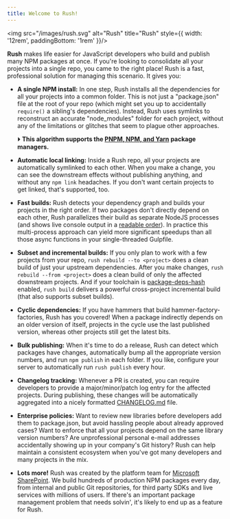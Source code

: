 ```yaml
---
title: Welcome to Rush!
---
```


<img src="/images/rush.svg" alt="Rush" title="Rush" style={{ width: '12rem', paddingBottom: '1rem' }}/>

**Rush** makes life easier for JavaScript developers who build and publish many NPM packages at once. If you're looking to consolidate all your projects into a single repo, you came to the right place! Rush is a fast, professional solution for managing this scenario. It gives you:

- **A single NPM install:** In one step, Rush installs all the dependencies for all your projects into a common folder. This is not just a "package.json" file at the root of your repo (which might set you up to accidentally `require()` a sibling's dependencies). Instead, Rush uses symlinks to reconstruct an accurate "node_modules" folder for each project, without any of the limitations or glitches that seem to plague other approaches.

  ⏵ **This algorithm supports the [PNPM, NPM, and Yarn](../../maintainer/package_managers) package managers.**

- **Automatic local linking:** Inside a Rush repo, all your projects are automatically symlinked to each other. When you make a change, you can see the downstream effects without publishing anything, and without any `npm link` headaches. If you don't want certain projects to get linked, that's supported, too.

- **Fast builds:** Rush detects your dependency graph and builds your projects in the right order. If two packages don't directly depend on each other, Rush parallelizes their build as separate NodeJS processes (and shows live console output in a [readable order](https://www.npmjs.com/package/@rushstack/stream-collator)). In practice this multi-process approach can yield more significant speedups than all those async functions in your single-threaded Gulpfile.

- **Subset and incremental builds:** If you only plan to work with a few projects from your repo, `rush rebuild --to <project>` does a clean build of just your upstream dependencies. After you make changes, `rush rebuild --from <project>` does a clean build of only the affected downstream projects. And if your toolchain is [package-deps-hash](https://www.npmjs.com/package/@rushstack/package-deps-hash) enabled, `rush build` delivers a powerful cross-project incremental build (that also supports subset builds).

- **Cyclic dependencies:** If you have hammers that build hammer-factory-factories, Rush has you covered! When a package indirectly depends on an older version of itself, projects in the cycle use the last published version, whereas other projects still get the latest bits.

- **Bulk publishing:** When it's time to do a release, Rush can detect which packages have changes, automatically bump all the appropriate version numbers, and run `npm publish` in each folder. If you like, configure your server to automatically run `rush publish` every hour.

- **Changelog tracking:** Whenever a PR is created, you can require developers to provide a major/minor/patch log entry for the affected projects. During publishing, these changes will be automatically aggregated into a nicely formatted [CHANGELOG.md](https://github.com/microsoft/rushstack/blob/master/libraries/node-core-library/CHANGELOG.md) file.

- **Enterprise policies:** Want to review new libraries before developers add them to package.json, but avoid hassling people about already approved cases? Want to enforce that all your projects depend on the same library version numbers? Are unprofessional personal e-mail addresses accidentally showing up in your company's Git history? Rush can help maintain a consistent ecosystem when you've got many developers and many projects in the mix.

- **Lots more!** Rush was created by the platform team for [Microsoft SharePoint](http://aka.ms/spfx). We build hundreds of production NPM packages every day, from internal and public Git repositories, for third party SDKs and live services with millions of users. If there's an important package management problem that needs solvin', it's likely to end up as a feature for Rush.
